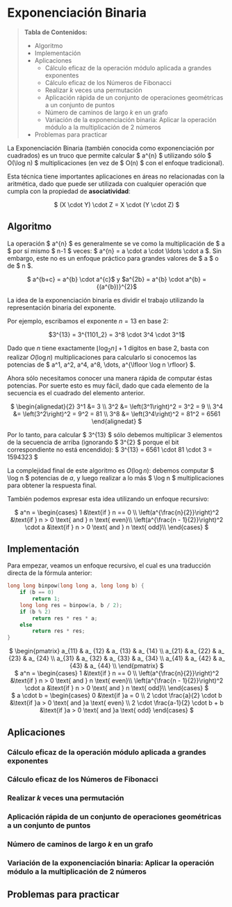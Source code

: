 # Exponenciación Binaria

> **Tabla de Contenidos:**
> * Algoritmo
> * Implementación
> * Aplicaciones
> 	* Cálculo eficaz de la operación módulo aplicada a grandes exponentes 
> 	* Cálculo eficaz de los Números de Fibonacci
> 	* Realizar *k* veces una permutación
> 	* Aplicación rápida de un conjunto de operaciones geométricas a un conjunto de puntos
> 	* Número de caminos de largo *k* en un grafo
> 	* Variación de la exponenciación binaria: Aplicar la operación módulo a la multiplicación de 2 números
> * Problemas para practicar

La Exponenciación Binaria (también conocida como exponenciación por cuadrados) es un truco que permite calcular $ a^{n} $ utilizando sólo $ O(\log n) $ multiplicaciones (en vez de $ O(n) $ con el enfoque tradicional).

Esta técnica tiene importantes aplicaciones en áreas no relacionadas con la aritmética, dado que puede ser utilizada con cualquier operación que cumpla con la propiedad de **asociatividad**:

<div align="center">$ (X \cdot Y) \cdot Z = X \cdot (Y \cdot Z) $</div>

## Algoritmo

La operación $ a^{n} $ es generalmente se ve como la multiplicación de $ a $ por sí mismo $ n-1 $ veces: $ a^{n} = a \cdot a \cdot \ldots \cdot a $. Sin embargo, este no es un enfoque práctico para grandes valores de $ a $ o de $ n $.

<div align="center">$ a^{b+c} = a^{b} \cdot a^{c}$ y $a^{2b} = a^{b} \cdot a^{b} = {(a^{b})}^{2}$</div>

La idea de la exponenciación binaria es dividir el trabajo utilizando la representación binaria del exponente.

Por ejemplo, escribamos el exponente $n = 13$ en base 2:

<div align="center">$3^{13} = 3^{1101_2} = 3^8 \cdot 3^4 \cdot 3^1$</div>

Dado que $n$ tiene exactamente $\lfloor \log_2 n \rfloor + 1$ dígitos en base 2, basta con realizar $O(\log n)$ multiplicaciones para calcularlo si conocemos las potencias de $ a^1, a^2, a^4, a^8, \dots, a^{\lfloor \log n \rfloor} $.

Ahora sólo necesitamos conocer una manera rápida de computar éstas potencias. Por suerte esto es muy fácil, dado que cada elemento de la secuencia es el cuadrado del elemento anterior.

<div align="center">
$
	\begin{alignedat}{2}
		3^1 &= 3 \\
		3^2 &= \left(3^1\right)^2 = 3^2 = 9 \\
		3^4 &= \left(3^2\right)^2 = 9^2 = 81 \\
		3^8 &= \left(3^4\right)^2 = 81^2 = 6561
	\end{alignedat}
$
</div>

Por lo tanto, para calcular $ 3^{13} $ sólo debemos multiplicar 3 elementos de la secuencia de arriba (ignorando $ 3^{2} $ porque el bit correspondiente no está encendido): $ 3^{13} = 6561 \cdot 81 \cdot 3 = 1594323 $

La complejidad final de este algoritmo es $O(\log n)$: debemos computar $ \log n $ potencias de $a$, y luego realizar a lo más $ \log n $ multiplicaciones para obtener la respuesta final.

También podemos expresar esta idea utilizando un enfoque recursivo:

<div align="center">$
a^n = \begin{cases}
1 &\text{if } n == 0 \\
\left(a^{\frac{n}{2}}\right)^2 &\text{if } n > 0 \text{ and } n \text{ even}\\
\left(a^{\frac{n - 1}{2}}\right)^2 \cdot a &\text{if } n > 0 \text{ and } n \text{ odd}\\
\end{cases}
$</div>

## Implementación

Para empezar, veamos un enfoque recursivo, el cual es una traducción directa de la fórmula anterior:

```cpp
long long binpow(long long a, long long b) {
    if (b == 0)
        return 1;
    long long res = binpow(a, b / 2);
    if (b % 2)   
        return res * res * a;
    else
        return res * res;
}
```

<div align="center">$
\begin{pmatrix}
a_{11} & a_ {12} & a_ {13} & a_ {14} \\
a_{21} & a_ {22} & a_ {23} & a_ {24} \\
a_{31} & a_ {32} & a_ {33} & a_ {34} \\
a_{41} & a_ {42} & a_ {43} & a_ {44} \\
\end{pmatrix}
$</div>

<div align="center">$
a^n = \begin{cases}
1 &\text{if } n == 0 \\
\left(a^{\frac{n}{2}}\right)^2 &\text{if } n > 0 \text{ and } n \text{ even}\\
\left(a^{\frac{n - 1}{2}}\right)^2 \cdot a &\text{if } n > 0 \text{ and } n \text{ odd}\\
\end{cases}
$</div>


<div align="center">$
a \cdot b = \begin{cases}
0 &\text{if }a = 0 \\
2 \cdot \frac{a}{2} \cdot b &\text{if }a > 0 \text{ and }a \text{ even} \\
2 \cdot \frac{a-1}{2} \cdot b + b &\text{if }a > 0 \text{ and }a \text{ odd}
\end{cases}
$</div>

## Aplicaciones

### Cálculo eficaz de la operación módulo aplicada a grandes exponentes 

### Cálculo eficaz de los Números de Fibonacci

### Realizar *k* veces una permutación

### Aplicación rápida de un conjunto de operaciones geométricas a un conjunto de puntos

### Número de caminos de largo *k* en un grafo

### Variación de la exponenciación binaria: Aplicar la operación módulo a la multiplicación de 2 números

## Problemas para practicar
